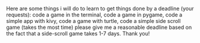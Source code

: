 Here are some things i will do to learn to get things done by a deadline (your requests):
code a game in the terminal,
code a game in pygame,
code a simple app with kivy,
code a game with turtle,
code a simple side scroll game (takes the most time)
please give me a reasonable deadline based on the fact that a side-scroll game takes 1-7 days. Thank you!
